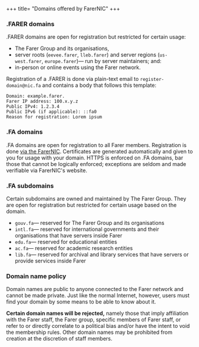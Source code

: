 +++
title= "Domains offered by FarerNIC"
+++

### .FARER domains
.FARER domains are open for registration but restricted for certain usage:
  - The Farer Group and its organisations,
  - server roots (`eevee.farer`, `lleb.farer`) and server regions (`us-west.farer`, `europe.farer`)— run by server maintainers; and:
  - in-person or online events using the Farer network.

Registration of a .FARER is done via plain-text email to `register-domain@nic.fa` and contains a body that follows this template:
```
Domain: example.farer.
Farer IP address: 100.x.y.z
Public IPv4: 1.2.3.4
Public IPv6 (if applicable): ::fa0
Reason for registration: Lorem ipsum
```

### .FA domains
.FA domains are open for registration to all Farer members. Registration is done [via the FarerNIC](https://nic.fa/register-domain). Certificates are generated automatically and given to you for usage with your domain. HTTPS is enforced on .FA domains, bar those that cannot be logically enforced; exceptions are seldom and made verifiable via FarerNIC's website.

### .FA subdomains
Certain subdomains are owned and maintained by The Farer Group. They are open for registration but restricted for certain usage based on the domain.
  - `gouv.fa`— reserved for The Farer Group and its organisations
  - `intl.fa`— reserved for international governments and their organisations that have servers inside Farer
  - `edu.fa`— reserved for educational entities
  - `ac.fa`— reserved for academic research entities
  - `lib.fa`— reserved for archival and library services that have servers or provide services inside Farer

### Domain name policy
Domain names are public to anyone connected to the Farer network and cannot be made private. Just like the normal Internet, however, users must find your domain by some means to be able to know about it.

**Certain domain names will be rejected,** namely those that imply affiliation with the Farer staff, the Farer group, specific members of Farer staff, or refer to or directly correlate to a political bias and/or have the intent to void the membership rules. Other domain names may be prohibited from creation at the discretion of staff members.
